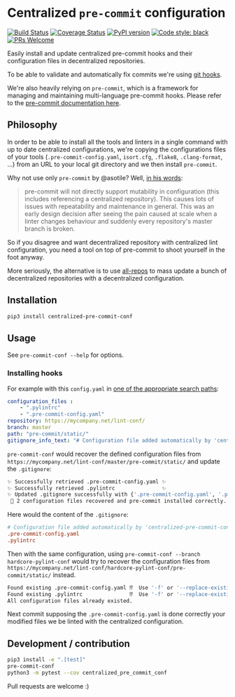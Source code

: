 # Centralized `pre-commit` configuration

[![Build Status](https://travis-ci.org/Pierre-Sassoulas/centralized-pre-commit-conf.svg?branch=master)](https://travis-ci.org/Pierre-Sassoulas/centralized-pre-commit-conf)
[![Coverage Status](https://coveralls.io/repos/github/Pierre-Sassoulas/centralized-pre-commit-conf/badge.svg?branch=master)](https://coveralls.io/github/Pierre-Sassoulas/centralized-pre-commit-conf?branch=master)
[![PyPI version](https://badge.fury.io/py/centralized-pre-commit-conf.svg)](https://badge.fury.io/py/centralized-pre-commit-conf)
[![Code style: black](https://img.shields.io/badge/code%20style-black-000000.svg)](https://github.com/ambv/black)
[![PRs Welcome](https://img.shields.io/badge/PRs-welcome-brightgreen.svg?style=flat-square)](http://makeapullrequest.com)

Easily install and update centralized pre-commit hooks and their
configuration files in decentralized repositories.

To be able to validate and automatically fix commits we're using
[git hooks](https://git-scm.com/book/en/v2/Customizing-Git-Git-Hooks).

We're also heavily relying on `pre-commit`, which is a framework for managing
and maintaining multi-language pre-commit hooks. Please refer to the
[pre-commit documentation here](https://pre-commit.com/).

## Philosophy

In order to be able to install all the tools and linters in a single
command with up to date centralized configurations, we're copying the
configurations files of your tools (`.pre-commit-config.yaml`, `isort.cfg`, `.flake8`,
 `.clang-format`, ...) from an URL to your local git directory and we
 then install `pre-commit`.

Why not use only `pre-commit` by @asotile? Well, [in his words](https://github.com/pre-commit/pre-commit/issues/450#issuecomment-405616722):

> pre-commit will not directly support mutability in configuration
(this includes referencing a centralized repository). This causes
lots of issues with repeatability and maintenance in general. This
was an early design decision after seeing the pain caused at scale
when a linter changes behaviour and suddenly every repository's
master branch is broken.

So if you disagree and want decentralized repository with centralized lint configuration,
you need a tool on top of pre-commit to shoot yourself in the foot anyway.

More seriously, the alternative is to use
[all-repos](https://github.com/asottile/all-repos) to mass update a
bunch of decentralized repositories with a decentralized configuration.

## Installation

```bash
pip3 install centralized-pre-commit-conf
```

## Usage

See `pre-commit-conf --help` for options.

### Installing hooks

For example with this `config.yaml` in [one of the appropriate
search paths](https://confuse.readthedocs.io/en/latest/#search-paths):

```yaml
configuration_files :
    - ".pylintrc"
    - ".pre-commit-config.yaml"
repository: https://mycompany.net/lint-conf/
branch: master
path: "pre-commit/static/"
gitignore_info_text: "# Configuration file added automatically by 'centralized-pre-commit-conf'"
```

`pre-commit-conf` would recover the defined configuration files from
`https://mycompany.net/lint-conf/master/pre-commit/static/` and update the `.gitignore`:

```bash
✨ Successfully retrieved .pre-commit-config.yaml ✨
✨ Successfully retrieved .pylintrc               ✨
✨ Updated .gitignore successfully with {'.pre-commit-config.yaml', '.pylintrc'}. ✨
 🎉 2 configuration files recovered and pre-commit installed correctly. 🎉
```

Here would the content of the `.gitignore`:

```ini
# Configuration file added automatically by 'centralized-pre-commit-conf'
.pre-commit-config.yaml
.pylintrc
```

Then with the same configuration, using `pre-commit-conf --branch
hardcore-pylint-conf` would try to recover the configuration files
from `https://mycompany.net/lint-conf/hardcore-pylint-conf/pre-commit/static/`
instead.

```bash
Found existing .pre-commit-config.yaml ⁉️  Use '-f' or '--replace-existing' to force erase.
Found existing .pylintrc               ⁉️  Use '-f' or '--replace-existing' to force erase.
All configuration files already existed.
```

Next commit supposing the `.pre-commit-config.yaml` is done correctly
your modified files we be linted with the centralized configuration.

## Development / contribution

```bash
pip3 install -e ".[test]"
pre-commit-conf
python3 -m pytest --cov centralized_pre_commit_conf
```

Pull requests are welcome :)
